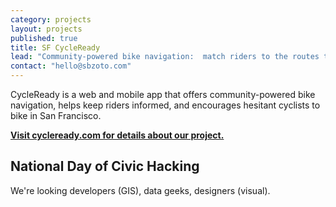 ```yaml
---
category: projects
layout: projects
published: true
title: SF CycleReady
lead: "Community-powered bike navigation:  match riders to the routes that suit them best"
contact: "hello@sbzoto.com"
---
```



CycleReady is a web and mobile app that offers community-powered bike navigation, helps keep riders informed, and encourages hesitant cyclists to bike in San Francisco.

**[Visit cycleready.com for details about our project.](www.cycleready.com "SF CycleReady")**

## National Day of Civic Hacking

We're looking developers (GIS), data geeks, designers (visual).
